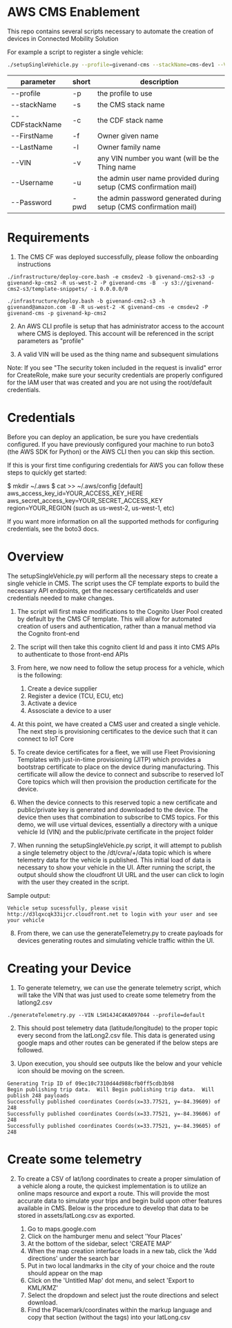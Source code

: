 # AWS CMS Enablement

This repo contains several scripts necessary to automate the creation of devices in Connected Mobility Solution

For example a script to register a single vehicle:
```bash
./setupSingleVehicle.py --profile=givenand-cms --stackName=cms-dev1 --VIN=LSH14J4C4LA046511 --FirstName=Test --LastName=User --Username=testCMSUser1 --Password=Testing1234 --CDFstackName cdf-core-development
```

| parameter      | short | description                                                           |
|----------------|-------|-----------------------------------------------------------------------|
| --profile      | -p    | the profile to use                                                    |
| --stackName    | -s    | the CMS stack name                                                    |
| --CDFstackName | -c    | the CDF stack name                                                    |
| --FirstName    | -f    | Owner given name                                                      |
| --LastName     | -l    | Owner family name                                                     |
| --VIN          | -v    | any VIN number you want (will be the Thing name                       |
| --Username     | -u    | the admin user name provided during setup (CMS confirmation mail)     |
| --Password     | -pwd  | the admin password generated during setup (CMS confirmation mail)     |

# Requirements

1. The CMS CF was deployed successfully, please follow the onboarding instructions

```
./infrastructure/deploy-core.bash -e cmsdev2 -b givenand-cms2-s3 -p givenand-kp-cms2 -R us-west-2 -P givenand-cms -B  -y s3://givenand-cms2-s3/template-snippets/ -i 0.0.0.0/0 

./infrastructure/deploy.bash -b givenand-cms2-s3 -h givenand@amazon.com -B -R us-west-2 -K givenand-cms -e cmsdev2 -P givenand-cms -p givenand-kp-cms2
```
2. An AWS CLI profile is setup that has administrator access to the account where CMS is deployed.  This account will be referenced in the script parameters as "profile"

3. A valid VIN will be used as the thing name and subsequent simulations

Note: If you see "The security token included in the request is invalid" error for CreateRole, make sure your security credentials are properly configured for the IAM user that was created and you are not using the root/default credentials.

# Credentials

Before you can deploy an application, be sure you have credentials configured. If you have previously configured your machine to run boto3 (the AWS SDK for Python) or the AWS CLI then you can skip this section.

If this is your first time configuring credentials for AWS you can follow these steps to quickly get started:

$ mkdir ~/.aws
$ cat >> ~/.aws/config
[default]
aws_access_key_id=YOUR_ACCESS_KEY_HERE
aws_secret_access_key=YOUR_SECRET_ACCESS_KEY
region=YOUR_REGION (such as us-west-2, us-west-1, etc)

If you want more information on all the supported methods for configuring credentials, see the boto3 docs.

# Overview

The setupSingleVehicle.py will perform all the necessary steps to create a single vehicle in CMS.  The script uses the CF template exports to build the necessary API endpoints, get the necessary certificateIds and user credentials needed to make changes.

1. The script will first make modifications to the Cognito User Pool created by default by the CMS CF template.  This will allow for automated creation of users and authentication, rather than a manual method via the Cognito front-end

2. The script will then take this cognito client Id and pass it into CMS APIs to authenticate to those front-end APIs

3. From here, we now need to follow the setup process for a vehicle, which is the following:
    1. Create a device supplier 
    2. Register a device (TCU, ECU, etc)
    3. Activate a device
    4. Assosciate a device to a user

4. At this point, we have created a CMS user and created a single vehicle.  The next step is provisioning certificates to the device such that it can connect to IoT Core

5. To create device certificates for a fleet, we will use Fleet Provisioning Templates with just-in-time provisioning (JITP) which provides a bootstrap certificate to place on the device during manufacturing.  This certificate will allow the device to connect and subscribe to reserved IoT Core topics which will then provision the production certificate for the device.

6. When the device connects to this reserved topic a new certificate and public/private key is generated and downloaded to the device.  The device then uses that combination to subscribe to CMS topics.  For this demo, we will use virtual devices, essentially a directory with a unique vehicle Id (VIN) and the public/private certificate in the project folder

7. When running the setupSingleVehicle.py script, it will attempt to publish a single telemetry object to the /dt/cvra/+/data topic which is where telemetry data for the vehicle is published.  This initial load of data is necessary to show your vehicle in the UI.  After running the script, the output should show the cloudfront UI URL and the user can click to login with the user they created in the script.

Sample output:
```
Vehicle setup sucessfully, please visit http://d3lqxcqk33ijcr.cloudfront.net to login with your user and see your vehicle
```

8. From there, we can use the generateTelemetry.py to create payloads for devices generating routes and simulating vehicle traffic within the UI.

# Creating your Device

1. To generate telemetry, we can use the generate telemetry script, which will take the VIN that was just used to create some telemetry from the latlong2.csv
```
./generateTelemetry.py --VIN LSH14J4C4KA097044 --profile=default
```
2. This should post telemetry data (latitude/longitude) to the proper topic every second from the latLong2.csv file.  This data is generated using google maps and other routes can be generated if the below steps are followed.

3. Upon execution, you should see outputs like the below and your vehicle icon should be moving on the screen.

```
Generating Trip ID of 09ec10c7310d44d988cfb0ff5cdb3b98                                                                            Begin publishing trip data.  Will Begin publishing trip data.  Will publish 248 payloads
Successfully published coordinates Coords(x=33.77521, y=-84.39609) of 248
Successfully published coordinates Coords(x=33.77521, y=-84.39606) of 248
Successfully published coordinates Coords(x=33.77521, y=-84.39605) of 248
```

# Create some telemetry

2. To create a CSV of lat/long coordinates to create a proper simulation of a vehicle along a route, the quickest implementation is to utilize an online maps resource and export a route.  This will provide the most accurate data to simulate your trips and begin build upon other features available in CMS.  Below is the procedure to develop that data to be stored in assets/latLong.csv as exported.

    1. Go to maps.google.com 
    2. Click on the hamburger menu and select 'Your Places'
    3. At the bottom of the sidebar, select 'CREATE MAP'
    4. When the map creation interface loads in a new tab, click the 'Add directions' under the search bar
    5. Put in two local landmarks in the city of your choice and the route should appear on the map
    6. Click on the 'Untitled Map' dot menu, and select 'Export to KML/KMZ'
    7. Select the dropdown and select just the route directions and select download.
    8. Find the Placemark/coordinates within the markup language and copy that section (without the tags) into your latLong.csv

